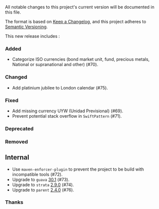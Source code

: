 All notable changes to this project's current version will be documented in this file.

The format is based on [Keep a Changelog](https://keepachangelog.com/en/1.0.0/), and this project adheres
to [Semantic Versioning](https://semver.org/spec/v2.0.0.html).

This new release includes :

### Added

- Categorize ISO currencies (bond market unit, fund, precious metals, National or supranational and other) (#70).

### Changed

- Add platinium jubilee to London calendar (#75).

### Fixed

- Add missing currency UYW (Unidad Previsional) (#69).
- Prevent potential stack overflow in `SwiftPattern` (#71).

### Deprecated

### Removed

## Internal

- Use `maven-enforcer-plugin` to prevent the project to be build with incompatible tools (#72).
- Upgrade to `guava` [30.1](https://github.com/google/guava/releases/tag/v30.1) (#73).
- Upgrade to `strata` [2.9.0](https://github.com/OpenGamma/Strata/releases/tag/v2.9.0) (#74).
- Upgrade to `parent` [2.4.0](https://github.com/marcwrobel/parent/releases/tag/v2.4.0) (#76).

### Thanks

